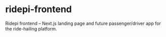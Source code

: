 # ridepi-frontend
Ridepi frontend – Next.js landing page and future passenger/driver app for the ride-hailing platform.
